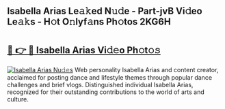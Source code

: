 ## Isabella Arias Le𝚊𝚔ed N𝚞𝚍e - Part-jvB Vi𝚍eo Le𝚊𝚔s - H𝚘t O𝚗lyf𝚊ns Ph𝚘tos 2KG6H

# <h2><a href="http://hf5wco.feru.top/?c=Isabella+Arias">🔗 👉 🔴 Isabella Arias Vi𝚍𝚎o Ph𝚘t𝚘𝚜</a></h2>

[![Isabella Arias Nu𝚍𝚎s](https://i.imgur.com/0TWrTi3.gif)](http://hf5wco.feru.top/?c=Isabella+Arias)
Web personality Isabella Arias and content creator, acclaimed for posting dance and lifestyle themes through popular dance challenges and brief vlogs. Distinguished individual Isabella Arias, recognized for their outstanding contributions to the world of arts and culture. 
